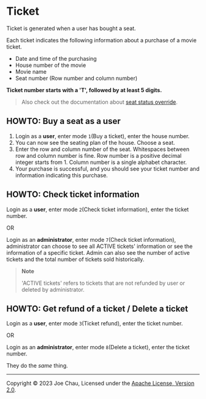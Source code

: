 # Ticket

Ticket is generated when a user has bought a seat.

Each ticket indicates the following information about a purchase of a movie ticket.
- Date and time of the purchasing
- House number of the movie
- Movie name
- Seat number (Row number and column number)

**Ticket number starts with a 'T', followed by at least 5 digits.**

> Also check out the documentation about [seat status override](seatStatusOverride.md).

## HOWTO: Buy a seat as a user

1. Login as a **user**, enter mode `1`(Buy a ticket), enter the house number.
2. You can now see the seating plan of the house. Choose a seat.
3. Enter the row and column number of the seat. 
Whitespaces between row and column number is fine.
Row number is a positive decimal integer starts from 1.
Column number is a single alphabet character.
4. Your purchase is successful, 
and you should see your ticket number and information indicating this purchase.


## HOWTO: Check ticket information
Login as a **user**, enter mode `2`(Check ticket information), enter the ticket number.

OR

Login as an **administrator**, enter mode `7`(Check ticket information),
administrator can choose to see all ACTIVE tickets' information 
or see the information of a specific ticket.
Admin can also see the number of active tickets and the total number of tickets sold historically.

> **Note**
> 
> 'ACTIVE tickets' refers to tickets that are not refunded by user 
> or deleted by administrator.


## HOWTO: Get refund of a ticket / Delete a ticket
Login as a **user**, enter mode `3`(Ticket refund), enter the ticket number.

OR

Login as an **administrator**, enter mode `8`(Delete a ticket), enter the ticket number.

They do the *same* thing.


---

Copyright © 2023 Joe Chau, Licensed under the 
<a href="https://www.apache.org/licenses/LICENSE-2.0" target="_blank">Apache License, Version 2.0</a>.